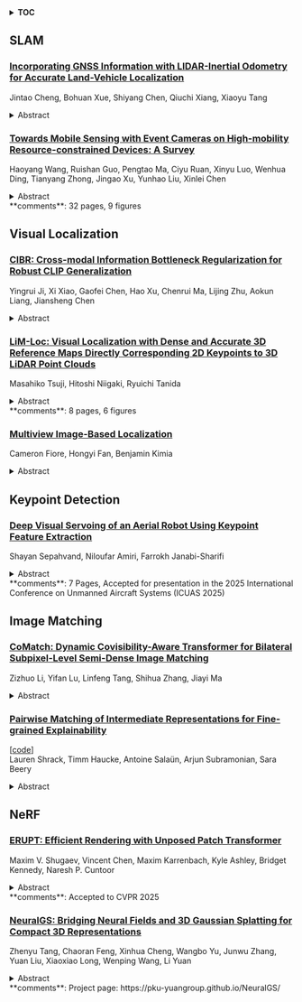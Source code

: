 <details>
  <summary><b>TOC</b></summary>
  <ol>
    <li><a href=#slam>SLAM</a></li>
      <ul>
        <li><a href=#Incorporating-GNSS-Information-with-LIDAR-Inertial-Odometry-for-Accurate-Land-Vehicle-Localization>Incorporating GNSS Information with LIDAR-Inertial Odometry for Accurate Land-Vehicle Localization</a></li>
        <li><a href=#Towards-Mobile-Sensing-with-Event-Cameras-on-High-mobility-Resource-constrained-Devices:-A-Survey>Towards Mobile Sensing with Event Cameras on High-mobility Resource-constrained Devices: A Survey</a></li>
      </ul>
    </li>
    <li><a href=#visual-localization>Visual Localization</a></li>
      <ul>
        <li><a href=#CIBR:-Cross-modal-Information-Bottleneck-Regularization-for-Robust-CLIP-Generalization>CIBR: Cross-modal Information Bottleneck Regularization for Robust CLIP Generalization</a></li>
        <li><a href=#LiM-Loc:-Visual-Localization-with-Dense-and-Accurate-3D-Reference-Maps-Directly-Corresponding-2D-Keypoints-to-3D-LiDAR-Point-Clouds>LiM-Loc: Visual Localization with Dense and Accurate 3D Reference Maps Directly Corresponding 2D Keypoints to 3D LiDAR Point Clouds</a></li>
        <li><a href=#Multiview-Image-Based-Localization>Multiview Image-Based Localization</a></li>
      </ul>
    </li>
    <li><a href=#keypoint-detection>Keypoint Detection</a></li>
      <ul>
        <li><a href=#Deep-Visual-Servoing-of-an-Aerial-Robot-Using-Keypoint-Feature-Extraction>Deep Visual Servoing of an Aerial Robot Using Keypoint Feature Extraction</a></li>
      </ul>
    </li>
    <li><a href=#image-matching>Image Matching</a></li>
      <ul>
        <li><a href=#CoMatch:-Dynamic-Covisibility-Aware-Transformer-for-Bilateral-Subpixel-Level-Semi-Dense-Image-Matching>CoMatch: Dynamic Covisibility-Aware Transformer for Bilateral Subpixel-Level Semi-Dense Image Matching</a></li>
        <li><a href=#Pairwise-Matching-of-Intermediate-Representations-for-Fine-grained-Explainability>Pairwise Matching of Intermediate Representations for Fine-grained Explainability</a></li>
      </ul>
    </li>
    <li><a href=#nerf>NeRF</a></li>
      <ul>
        <li><a href=#ERUPT:-Efficient-Rendering-with-Unposed-Patch-Transformer>ERUPT: Efficient Rendering with Unposed Patch Transformer</a></li>
        <li><a href=#NeuralGS:-Bridging-Neural-Fields-and-3D-Gaussian-Splatting-for-Compact-3D-Representations>NeuralGS: Bridging Neural Fields and 3D Gaussian Splatting for Compact 3D Representations</a></li>
      </ul>
    </li>
  </ol>
</details>

## SLAM  

### [Incorporating GNSS Information with LIDAR-Inertial Odometry for Accurate Land-Vehicle Localization](http://arxiv.org/abs/2503.23199)  
Jintao Cheng, Bohuan Xue, Shiyang Chen, Qiuchi Xiang, Xiaoyu Tang  
<details>  
  <summary>Abstract</summary>  
  <ol>  
    Currently, visual odometry and LIDAR odometry are performing well in pose estimation in some typical environments, but they still cannot recover the localization state at high speed or reduce accumulated drifts. In order to solve these problems, we propose a novel LIDAR-based localization framework, which achieves high accuracy and provides robust localization in 3D pointcloud maps with information of multi-sensors. The system integrates global information with LIDAR-based odometry to optimize the localization state. To improve robustness and enable fast resumption of localization, this paper uses offline pointcloud maps for prior knowledge and presents a novel registration method to speed up the convergence rate. The algorithm is tested on various maps of different data sets and has higher robustness and accuracy than other localization algorithms.  
  </ol>  
</details>  
  
### [Towards Mobile Sensing with Event Cameras on High-mobility Resource-constrained Devices: A Survey](http://arxiv.org/abs/2503.22943)  
Haoyang Wang, Ruishan Guo, Pengtao Ma, Ciyu Ruan, Xinyu Luo, Wenhua Ding, Tianyang Zhong, Jingao Xu, Yunhao Liu, Xinlei Chen  
<details>  
  <summary>Abstract</summary>  
  <ol>  
    With the increasing complexity of mobile device applications, these devices are evolving toward high mobility. This shift imposes new demands on mobile sensing, particularly in terms of achieving high accuracy and low latency. Event-based vision has emerged as a disruptive paradigm, offering high temporal resolution, low latency, and energy efficiency, making it well-suited for high-accuracy and low-latency sensing tasks on high-mobility platforms. However, the presence of substantial noisy events, the lack of inherent semantic information, and the large data volume pose significant challenges for event-based data processing on resource-constrained mobile devices. This paper surveys the literature over the period 2014-2024, provides a comprehensive overview of event-based mobile sensing systems, covering fundamental principles, event abstraction methods, algorithmic advancements, hardware and software acceleration strategies. We also discuss key applications of event cameras in mobile sensing, including visual odometry, object tracking, optical flow estimation, and 3D reconstruction, while highlighting the challenges associated with event data processing, sensor fusion, and real-time deployment. Furthermore, we outline future research directions, such as improving event camera hardware with advanced optics, leveraging neuromorphic computing for efficient processing, and integrating bio-inspired algorithms to enhance perception. To support ongoing research, we provide an open-source \textit{Online Sheet} with curated resources and recent developments. We hope this survey serves as a valuable reference, facilitating the adoption of event-based vision across diverse applications.  
  </ol>  
</details>  
**comments**: 32 pages, 9 figures  
  
  



## Visual Localization  

### [CIBR: Cross-modal Information Bottleneck Regularization for Robust CLIP Generalization](http://arxiv.org/abs/2503.24182)  
Yingrui Ji, Xi Xiao, Gaofei Chen, Hao Xu, Chenrui Ma, Lijing Zhu, Aokun Liang, Jiansheng Chen  
<details>  
  <summary>Abstract</summary>  
  <ol>  
    Contrastive Language-Image Pretraining (CLIP) has achieved remarkable success in cross-modal tasks such as zero-shot image classification and text-image retrieval by effectively aligning visual and textual representations. However, the theoretical foundations underlying CLIP's strong generalization remain unclear. In this work, we address this gap by proposing the Cross-modal Information Bottleneck (CIB) framework. CIB offers a principled interpretation of CLIP's contrastive learning objective as an implicit Information Bottleneck optimization. Under this view, the model maximizes shared cross-modal information while discarding modality-specific redundancies, thereby preserving essential semantic alignment across modalities. Building on this insight, we introduce a Cross-modal Information Bottleneck Regularization (CIBR) method that explicitly enforces these IB principles during training. CIBR introduces a penalty term to discourage modality-specific redundancy, thereby enhancing semantic alignment between image and text features. We validate CIBR on extensive vision-language benchmarks, including zero-shot classification across seven diverse image datasets and text-image retrieval on MSCOCO and Flickr30K. The results show consistent performance gains over standard CLIP. These findings provide the first theoretical understanding of CLIP's generalization through the IB lens. They also demonstrate practical improvements, offering guidance for future cross-modal representation learning.  
  </ol>  
</details>  
  
### [LiM-Loc: Visual Localization with Dense and Accurate 3D Reference Maps Directly Corresponding 2D Keypoints to 3D LiDAR Point Clouds](http://arxiv.org/abs/2503.23664)  
Masahiko Tsuji, Hitoshi Niigaki, Ryuichi Tanida  
<details>  
  <summary>Abstract</summary>  
  <ol>  
    Visual localization is to estimate the 6-DOF camera pose of a query image in a 3D reference map. We extract keypoints from the reference image and generate a 3D reference map with 3D reconstruction of the keypoints in advance. We emphasize that the more keypoints in the 3D reference map and the smaller the error of the 3D positions of the keypoints, the higher the accuracy of the camera pose estimation. However, previous image-only methods require a huge number of images, and it is difficult to 3D-reconstruct keypoints without error due to inevitable mismatches and failures in feature matching. As a result, the 3D reference map is sparse and inaccurate. In contrast, accurate 3D reference maps can be generated by combining images and 3D sensors. Recently, 3D-LiDAR has been widely used around the world. LiDAR, which measures a large space with high density, has become inexpensive. In addition, accurately calibrated cameras are also widely used, so images that record the external parameters of the camera without errors can be easily obtained. In this paper, we propose a method to directly assign 3D LiDAR point clouds to keypoints to generate dense and accurate 3D reference maps. The proposed method avoids feature matching and achieves accurate 3D reconstruction for almost all keypoints. To estimate camera pose over a wide area, we use the wide-area LiDAR point cloud to remove points that are not visible to the camera and reduce 2D-3D correspondence errors. Using indoor and outdoor datasets, we apply the proposed method to several state-of-the-art local features and confirm that it improves the accuracy of camera pose estimation.  
  </ol>  
</details>  
**comments**: 8 pages, 6 figures  
  
### [Multiview Image-Based Localization](http://arxiv.org/abs/2503.23577)  
Cameron Fiore, Hongyi Fan, Benjamin Kimia  
<details>  
  <summary>Abstract</summary>  
  <ol>  
    The image retrieval (IR) approach to image localization has distinct advantages to the 3D and the deep learning (DNN) approaches: it is seen-agnostic, simpler to implement and use, has no privacy issues, and is computationally efficient. The main drawback of this approach is relatively poor localization in both position and orientation of the query camera when compared to the competing approaches. This paper represents a hybrid approach that stores only image features in the database like some IR methods, but relies on a latent 3D reconstruction, like 3D methods but without retaining a 3D scene reconstruction. The approach is based on two ideas: {\em (i)} a novel proposal where query camera center estimation relies only on relative translation estimates but not relative rotation estimates through a decoupling of the two, and {\em (ii)} a shift from computing optimal pose from estimated relative pose to computing optimal pose from multiview correspondences, thus cutting out the ``middle-man''. Our approach shows improved performance on the 7-Scenes and Cambridge Landmarks datasets while also improving on timing and memory footprint as compared to state-of-the-art.  
  </ol>  
</details>  
  
  



## Keypoint Detection  

### [Deep Visual Servoing of an Aerial Robot Using Keypoint Feature Extraction](http://arxiv.org/abs/2503.23171)  
Shayan Sepahvand, Niloufar Amiri, Farrokh Janabi-Sharifi  
<details>  
  <summary>Abstract</summary>  
  <ol>  
    The problem of image-based visual servoing (IBVS) of an aerial robot using deep-learning-based keypoint detection is addressed in this article. A monocular RGB camera mounted on the platform is utilized to collect the visual data. A convolutional neural network (CNN) is then employed to extract the features serving as the visual data for the servoing task. This paper contributes to the field by circumventing not only the challenge stemming from the need for man-made marker detection in conventional visual servoing techniques, but also enhancing the robustness against undesirable factors including occlusion, varying illumination, clutter, and background changes, thereby broadening the applicability of perception-guided motion control tasks in aerial robots. Additionally, extensive physics-based ROS Gazebo simulations are conducted to assess the effectiveness of this method, in contrast to many existing studies that rely solely on physics-less simulations. A demonstration video is available at https://youtu.be/Dd2Her8Ly-E.  
  </ol>  
</details>  
**comments**: 7 Pages, Accepted for presentation in the 2025 International
  Conference on Unmanned Aircraft Systems (ICUAS 2025)  
  
  



## Image Matching  

### [CoMatch: Dynamic Covisibility-Aware Transformer for Bilateral Subpixel-Level Semi-Dense Image Matching](http://arxiv.org/abs/2503.23925)  
Zizhuo Li, Yifan Lu, Linfeng Tang, Shihua Zhang, Jiayi Ma  
<details>  
  <summary>Abstract</summary>  
  <ol>  
    This prospective study proposes CoMatch, a novel semi-dense image matcher with dynamic covisibility awareness and bilateral subpixel accuracy. Firstly, observing that modeling context interaction over the entire coarse feature map elicits highly redundant computation due to the neighboring representation similarity of tokens, a covisibility-guided token condenser is introduced to adaptively aggregate tokens in light of their covisibility scores that are dynamically estimated, thereby ensuring computational efficiency while improving the representational capacity of aggregated tokens simultaneously. Secondly, considering that feature interaction with massive non-covisible areas is distracting, which may degrade feature distinctiveness, a covisibility-assisted attention mechanism is deployed to selectively suppress irrelevant message broadcast from non-covisible reduced tokens, resulting in robust and compact attention to relevant rather than all ones. Thirdly, we find that at the fine-level stage, current methods adjust only the target view's keypoints to subpixel level, while those in the source view remain restricted at the coarse level and thus not informative enough, detrimental to keypoint location-sensitive usages. A simple yet potent fine correlation module is developed to refine the matching candidates in both source and target views to subpixel level, attaining attractive performance improvement. Thorough experimentation across an array of public benchmarks affirms CoMatch's promising accuracy, efficiency, and generalizability.  
  </ol>  
</details>  
  
### [Pairwise Matching of Intermediate Representations for Fine-grained Explainability](http://arxiv.org/abs/2503.22881)  
[[code](https://github.com/pairx-explains/pairx)]  
Lauren Shrack, Timm Haucke, Antoine Salaün, Arjun Subramonian, Sara Beery  
<details>  
  <summary>Abstract</summary>  
  <ol>  
    The differences between images belonging to fine-grained categories are often subtle and highly localized, and existing explainability techniques for deep learning models are often too diffuse to provide useful and interpretable explanations. We propose a new explainability method (PAIR-X) that leverages both intermediate model activations and backpropagated relevance scores to generate fine-grained, highly-localized pairwise visual explanations. We use animal and building re-identification (re-ID) as a primary case study of our method, and we demonstrate qualitatively improved results over a diverse set of explainability baselines on 35 public re-ID datasets. In interviews, animal re-ID experts were in unanimous agreement that PAIR-X was an improvement over existing baselines for deep model explainability, and suggested that its visualizations would be directly applicable to their work. We also propose a novel quantitative evaluation metric for our method, and demonstrate that PAIR-X visualizations appear more plausible for correct image matches than incorrect ones even when the model similarity score for the pairs is the same. By improving interpretability, PAIR-X enables humans to better distinguish correct and incorrect matches. Our code is available at: https://github.com/pairx-explains/pairx  
  </ol>  
</details>  
  
  



## NeRF  

### [ERUPT: Efficient Rendering with Unposed Patch Transformer](http://arxiv.org/abs/2503.24374)  
Maxim V. Shugaev, Vincent Chen, Maxim Karrenbach, Kyle Ashley, Bridget Kennedy, Naresh P. Cuntoor  
<details>  
  <summary>Abstract</summary>  
  <ol>  
    This work addresses the problem of novel view synthesis in diverse scenes from small collections of RGB images. We propose ERUPT (Efficient Rendering with Unposed Patch Transformer) a state-of-the-art scene reconstruction model capable of efficient scene rendering using unposed imagery. We introduce patch-based querying, in contrast to existing pixel-based queries, to reduce the compute required to render a target view. This makes our model highly efficient both during training and at inference, capable of rendering at 600 fps on commercial hardware. Notably, our model is designed to use a learned latent camera pose which allows for training using unposed targets in datasets with sparse or inaccurate ground truth camera pose. We show that our approach can generalize on large real-world data and introduce a new benchmark dataset (MSVS-1M) for latent view synthesis using street-view imagery collected from Mapillary. In contrast to NeRF and Gaussian Splatting, which require dense imagery and precise metadata, ERUPT can render novel views of arbitrary scenes with as few as five unposed input images. ERUPT achieves better rendered image quality than current state-of-the-art methods for unposed image synthesis tasks, reduces labeled data requirements by ~95\% and decreases computational requirements by an order of magnitude, providing efficient novel view synthesis for diverse real-world scenes.  
  </ol>  
</details>  
**comments**: Accepted to CVPR 2025  
  
### [NeuralGS: Bridging Neural Fields and 3D Gaussian Splatting for Compact 3D Representations](http://arxiv.org/abs/2503.23162)  
Zhenyu Tang, Chaoran Feng, Xinhua Cheng, Wangbo Yu, Junwu Zhang, Yuan Liu, Xiaoxiao Long, Wenping Wang, Li Yuan  
<details>  
  <summary>Abstract</summary>  
  <ol>  
    3D Gaussian Splatting (3DGS) demonstrates superior quality and rendering speed, but with millions of 3D Gaussians and significant storage and transmission costs. Recent 3DGS compression methods mainly concentrate on compressing Scaffold-GS, achieving impressive performance but with an additional voxel structure and a complex encoding and quantization strategy. In this paper, we aim to develop a simple yet effective method called NeuralGS that explores in another way to compress the original 3DGS into a compact representation without the voxel structure and complex quantization strategies. Our observation is that neural fields like NeRF can represent complex 3D scenes with Multi-Layer Perceptron (MLP) neural networks using only a few megabytes. Thus, NeuralGS effectively adopts the neural field representation to encode the attributes of 3D Gaussians with MLPs, only requiring a small storage size even for a large-scale scene. To achieve this, we adopt a clustering strategy and fit the Gaussians with different tiny MLPs for each cluster, based on importance scores of Gaussians as fitting weights. We experiment on multiple datasets, achieving a 45-times average model size reduction without harming the visual quality. The compression performance of our method on original 3DGS is comparable to the dedicated Scaffold-GS-based compression methods, which demonstrate the huge potential of directly compressing original 3DGS with neural fields.  
  </ol>  
</details>  
**comments**: Project page: https://pku-yuangroup.github.io/NeuralGS/  
  
  



